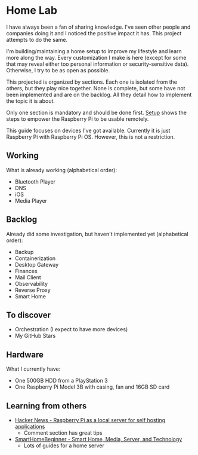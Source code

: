 # Home Lab

I have always been a fan of sharing knowledge. I've seen other people and companies doing it and I noticed the positive impact it has. This project attempts to do the same.

I'm building/maintaining a home setup to improve my lifestyle and learn more along the way. Every customization I make is here (except for some that may reveal either too personal information or security-sensitive data). Otherwise, I try to be as open as possible.

This projected is organized by sections. Each one is isolated from the others, but they play nice together. None is complete, but some have not been implemented and are on the backlog. All they detail how to implement the topic it is about.

Only one section is mandatory and should be done first. [Setup](setup) shows the steps to empower the Raspberry Pi to be usable remotely.

This guide focuses on devices I've got available. Currently it is just Raspberry Pi with Raspberry Pi OS. However, this is not a restriction.

## Working

What is already working (alphabetical order):

- Bluetooth Player
- DNS
- iOS
- Media Player

## Backlog

Already did some investigation, but haven't implemented yet (alphabetical order):

- Backup
- Containerization
- Desktop Gateway
- Finances
- Mail Client
- Observability
- Reverse Proxy
- Smart Home

## To discover

- Orchestration (I expect to have more devices)
- My GitHub Stars

## Hardware

What I currently have:

- One 500GB HDD from a PlayStation 3
- One Raspberry Pi Model 3B with casing, fan and 16GB SD card

## Learning from others

- [Hacker News - Raspberry Pi as a local server for self hosting applications](https://news.ycombinator.com/item?id=24474309)
  - Comment section has great tips
- [SmartHomeBeginner - Smart Home, Media, Server, and Technology](https://www.smarthomebeginner.com/)
  - Lots of guides for a home server
